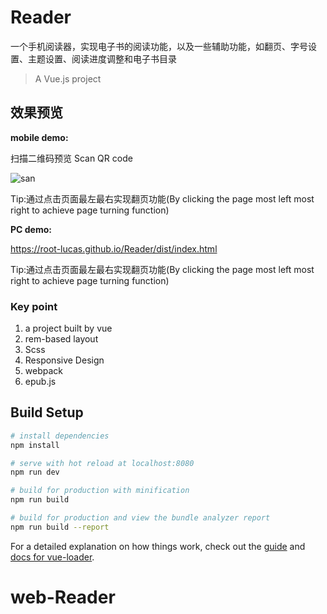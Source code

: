 # Reader
一个手机阅读器，实现电子书的阅读功能，以及一些辅助功能，如翻页、字号设置、主题设置、阅读进度调整和电子书目录

> A Vue.js project
## 效果预览
__mobile demo:__

扫描二维码预览	Scan QR code

![san](https://raw.githubusercontent.com/root-lucas/Reader/master/static/QR-Code.png)

Tip:通过点击页面最左最右实现翻页功能(By clicking the page most left most right to achieve page turning function)

__PC demo:__

https://root-lucas.github.io/Reader/dist/index.html

Tip:通过点击页面最左最右实现翻页功能(By clicking the page most left most right to achieve page turning function)

### Key point

1.  a project built by vue
2.  rem-based layout
3.  Scss
4.  Responsive Design
5.  webpack
6.  epub.js

## Build Setup

``` bash
# install dependencies
npm install

# serve with hot reload at localhost:8080
npm run dev

# build for production with minification
npm run build

# build for production and view the bundle analyzer report
npm run build --report
```

For a detailed explanation on how things work, check out the [guide](http://vuejs-templates.github.io/webpack/) and [docs for vue-loader](http://vuejs.github.io/vue-loader).
# web-Reader
